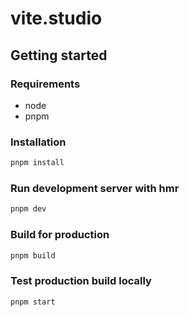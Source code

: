# vite.studio

## Getting started

### Requirements

- node
- pnpm

### Installation

```bash
pnpm install
```

### Run development server with hmr

```bash
pnpm dev
```

### Build for production

```bash
pnpm build
```

### Test production build locally

```bash
pnpm start
```
